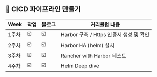 ##  🍎 CICD 파이프라인 만들기

| Week | 작업 |블로그|커리큘럼 내용 |
| ------ | -- | -- |----------- |
| 1주차 | ☑️ | ☑️ | Harbor 구축 / Https 인증서 생성 및 확인  |
| 2주차 | ☑️ | ☑️ | Harbor HA (helm) 설치 |
| 3주차 | ☑️ | ☑️ | Rancher with Harbor 테스트|
| 4주차 | ☑️ | ☑️ | Helm Deep dive |

